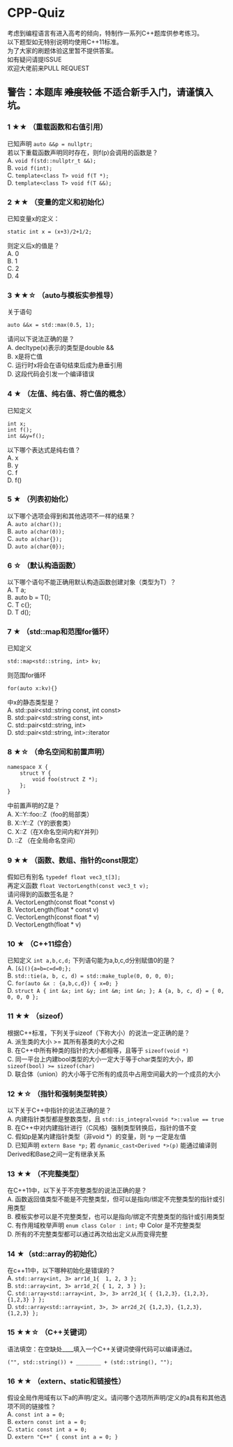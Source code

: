 # CPP-Quiz
考虑到编程语言有进入高考的倾向，特制作一系列C++题库供参考练习。 \
以下题型如无特别说明均使用C++11标准。 \
为了大家的刷题体验这里暂不提供答案。 \
如有疑问请提ISSUE \
欢迎大佬前来PULL REQUEST 

## 警告：本题库  ~~难度较低~~ 不适合新手入门，请谨慎入坑。 


### 1 ★★	（重载函数和右值引用） 
已知声明 ` auto &&p = nullptr; ` \
若以下重载函数声明同时存在，则f(p)会调用的函数是？ \
A. ` void f(std::nullptr_t &&); ` \
B. ` void f(int); ` \
C. ` template<class T> void f(T *); ` \
D. ` template<class T> void f(T &&); ` 

### 2 ★★	（变量的定义和初始化）
已知变量x的定义： 
```
static int x = (x+3)/2+1/2; 
```
则定义后x的值是？ \
A. 0 \
B. 1 \
C. 2 \
D. 4 

### 3 ★★☆	（auto与模板实参推导）
关于语句 
```
auto &&x = std::max(0.5, 1);
```
请问以下说法正确的是？ \
A. decltype(x)表示的类型是double && \
B. x是将亡值 \
C. 运行时x将会在语句结束后成为悬垂引用 \
D. 这段代码会引发一个编译错误 

### 4 ★	（左值、纯右值、将亡值的概念）
已知定义
```
int x;
int f();
int &&y=f();
```
以下哪个表达式是纯右值？ \
A. x \
B. y \
C. f \
D. f() 

### 5 ★	（列表初始化）
以下哪个选项会得到和其他选项不一样的结果？ \
A. ` auto a(char()); ` \
B. ` auto a(char(0)); ` \
C. ` auto a(char{}); ` \
D. ` auto a(char{0}); `

### 6 ☆	（默认构造函数）
以下哪个语句不能正确用默认构造函数创建对象（类型为T）？ \
A. T a; \
B. auto b = T(); \
C. T c{}; \
D. T d(); 

### 7 ★		（std::map和范围for循环）
已知定义
```
std::map<std::string, int> kv; 
```
则范围for循环
```
for(auto x:kv){}
```
中x的静态类型是？ \
A.	std::pair<std::string const, int const> \
B.	std::pair<std::string const, int> \
C.	std::pair<std::string, int> \
D.	std::pair<std::string, int>::iterator 

### 8 ★☆	（命名空间和前置声明）
```
namespace X {
    struct Y {
        void foo(struct Z *);
    };
}
```
中前置声明的Z是？ \
A. X::Y::foo::Z（foo的局部类） \
B. X::Y::Z（Y的嵌套类） \
C. X::Z（在X命名空间内和Y并列） \
D. ::Z （在全局命名空间）

### 9 ★★	（函数、数组、指针的const限定）
假如已有别名 ` typedef float vec3_t[3]; ` \
再定义函数 ` float VectorLength(const vec3_t v); ` \
请问得到的函数签名是？ \
A. VectorLength(const float *const v) \
B. VectorLength(float * const v) \
C. VectorLength(const float * v) \
D. VectorLength(float * v)

### 10 ★	（C++11综合）
已知定义 ` int a,b,c,d; ` 下列语句能为a,b,c,d分别赋值0的是？ \
A. ` [&](){a=b=c=d=0;}; ` \
B. ` std::tie(a, b, c, d) = std::make_tuple(0, 0, 0, 0); ` \
C. ` for(auto &x : {a,b,c,d}) { x=0; } ` \
D. ` struct A { int &x; int &y; int &m; int &n; }; A {a, b, c, d} = { 0, 0, 0, 0 }; `

### 11 ★★	（sizeof）
根据C++标准，下列关于sizeof（下称大小）的说法一定正确的是？ \
A. 派生类的大小 >= 其所有基类的大小之和 \
B. 在C++中所有种类的指针的大小都相等，且等于 ` sizeof(void *) ` \
C. 同一平台上内建bool类型的大小一定大于等于char类型的大小，即` sizeof(bool) >= sizeof(char) ` \
D. 联合体（union）的大小等于它所有的成员中占用空间最大的一个成员的大小

### 12 ★☆	（指针和强制类型转换）
以下关于C++中指针的说法正确的是？ \
A. 内建指针类型都是整数类型，且 ` std::is_integral<void *>::value == true `  \
B. 在C++中对内建指针进行（C风格）强制类型转换后，指针的值不变 \
C. 假如p是某内建指针类型（非void *）的变量，则 ` *p ` 一定是左值 \
D. 已知声明 ` extern Base *p; ` 若 ` dynamic_cast<Derived *>(p) ` 能通过编译则Derived和Base之间一定有继承关系

### 13 ★★	（不完整类型）
在C++11中，以下关于不完整类型的说法正确的是？ \
A. 函数返回值类型不能是不完整类型，但可以是指向/绑定不完整类型的指针或引用类型 \
B. 模板实参可以是不完整类型，也可以是指向/绑定不完整类型的指针或引用类型 \
C. 有作用域枚举声明 ` enum class Color : int; ` 中 Color 是不完整类型 \
D. 所有的不完整类型都可以通过再次给出定义从而变得完整

### 14 ★（std::array的初始化）
在c++11中，以下哪种初始化是错误的？ \
A. `std::array<int, 3> arr1d_1{  1, 2, 3 };` \
B. `std::array<int, 3> arr1d_2{ { 1, 2, 3 } };` \
C. `std::array<std::array<int, 3>, 3> arr2d_1{ { {1,2,3}, {1,2,3}, {1,2,3} } };` \
D. `std::array<std::array<int, 3>, 3> arr2d_2{ {1,2,3}, {1,2,3}, {1,2,3} };`

### 15 ★★☆ （C++关键词）
语法填空：在空缺处____填入一个C++关键词使得代码可以编译通过。
```
("", std::string()) + ________ + (std::string(), "");
```

### 16 ★★ （extern、static和链接性）
假设全局作用域有以下a的声明/定义。请问哪个选项所声明/定义的a具有和其他选项不同的链接性？ \
A. ` const int a = 0; ` \
B. ` extern const int a = 0; ` \
C. ` static const int a = 0; ` \
D. ` extern "C++" { const int a = 0; } `
